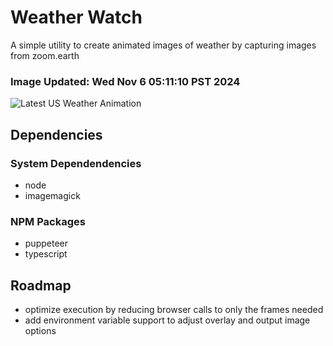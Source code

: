 # Weather Watch

A simple utility to create animated images of weather by capturing images from zoom.earth

### Image Updated: Wed Nov  6 05:11:10 PST 2024

![Latest US Weather Animation](animations/2024-11-06.webp)

## Dependencies
### System Dependendencies
* node
* imagemagick
### NPM Packages
* puppeteer
* typescript

## Roadmap
* optimize execution by reducing browser calls to only the frames needed
* add environment variable support to adjust overlay and output image options
